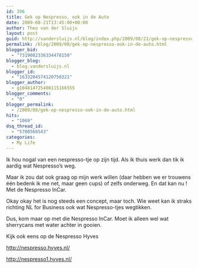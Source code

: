 ```yaml
---
id: 396
title: Gek op Nespresso, ook in de Auto
date: 2009-08-21T13:45:00+00:00
author: Theo van der Sluijs
layout: post
guid: http://vandersluijs.nl/blog/index.php/2009/08/21/gek-op-nespresso-ook-in-de-auto/
permalink: /blog/2009/08/gek-op-nespresso-ook-in-de-auto.html
blogger_bid:
  - "7319082336334478150"
blogger_blog:
  - blog.vandersluijs.nl
blogger_id:
  - "1633204574120750321"
blogger_author:
  - g104814725400115166555
blogger_comments:
  - "0"
blogger_permalink:
  - /2009/08/gek-op-nespresso-ook-in-de-auto.html
hits:
  - "1069"
dsq_thread_id:
  - "5700568543"
categories:
  - My Life
---
```

Ik hou nogal van een nespresso-tje op zijn tijd. Als ik thuis werk dan tik ik aardig wat Nespresso’s weg.

Maar ik zou dat ook graag op mijn werk willen (daar hebben we er trouwens één bedenk ik me net, maar geen cups) of zelfs onderweg. En dat kan nu ! Met de Nespresso InCar.

Okay okay het is nog steeds een concept, maar toch. Wie weet kan ik straks richting NL for Business ook wat Nespresso-tjes wegtikken.

Dus, kom maar op met die Nespresso InCar. Moet ik alleen wel wat sherrycans met water achter in gooien.

Kijk ook eens op de Nespresso Hyves

<http://nespresso.hyves.nl/>

<http://nespresso1.hyves.nl/>